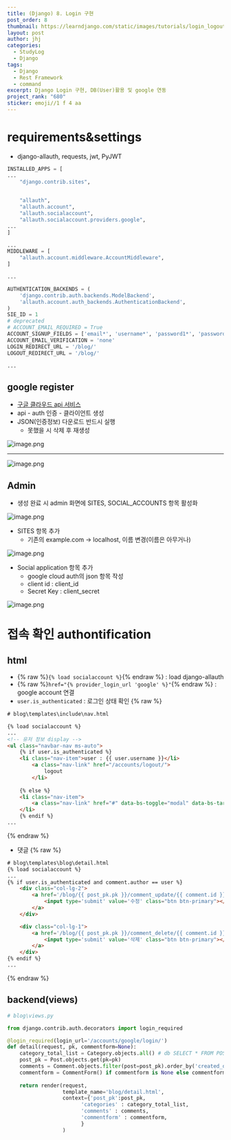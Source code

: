 ```yaml
---
title: (Django) 8. Login 구현
post_order: 8
thumbnail: https://learndjango.com/static/images/tutorials/login_logout/admin-login-testuser.png
layout: post
author: jhj
categories:
  - StudyLog
  - Django
tags:
  - Django
  - Rest Framework
  - command
excerpt: Django Login 구현, DB(User)활용 및 google 연동
project_rank: "680"
sticker: emoji//1 f 4 aa
---
```


# requirements&settings

- django-allauth, requests, jwt, PyJWT

```python
INSTALLED_APPS = [
...
    "django.contrib.sites",
    

    "allauth",
    "allauth.account",
    "allauth.socialaccount",
    "allauth.socialaccount.providers.google",
...
]

...
MIDDLEWARE = [
    "allauth.account.middleware.AccountMiddleware",
]

...

AUTHENTICATION_BACKENDS = (
    'django.contrib.auth.backends.ModelBackend',
    'allauth.account.auth_backends.AuthenticationBackend',
)
SIE_ID = 1
# deprecated
# ACCOUNT_EMAIL_REQUIRED = True
ACCOUNT_SIGNUP_FIELDS = ['email*', 'username*', 'password1*', 'passwords2*']
ACCOUNT_EMAIL_VERIFICATION = 'none'
LOGIN_REDIRECT_URL = '/blog/'
LOGOUT_REDIRECT_URL = '/blog/'

...
```

## google register

- [구글 클라우드 api 서비스](https://console.developers.google.com/)
- api - auth 인증 - 클라이언트 생성
- JSON(인증정보) 다운로드 반드시 실행
    - 못했을 시 삭제 후 재생성

![image.png](/assets/images/study_log/Django/2025-09-18-Login/image.png)

---

![image.png](/assets/images/study_log/Django/2025-09-18-Login/image%201.png)

## Admin

- 생성 완료 시 admin 화면에 SITES, SOCIAL_ACCOUNTS 항목 활성화

![image.png](/assets/images/study_log/Django/2025-09-18-Login/image%202.png)

- SITES 항목 추가
    - 기존의 example.com → localhost, 이름 변경(이름은 아무거나)

![image.png](/assets/images/study_log/Django/2025-09-18-Login/image%203.png)

- Social application 항목 추가
    - google cloud auth의 json 항목 작성
    - client id : client_id
    - Secret Key : client_secret

![image.png](/assets/images/study_log/Django/2025-09-18-Login/image%204.png)

# 접속 확인 authontification

## html

- {% raw %}`{% load socialaccount %}`{% endraw %} : load django-allauth
- {% raw %}`href="{% provider_login_url 'google' %}"`{% endraw %} : google account 연결
- `user.is_authenticated` : 로그인 상태 확인
{% raw %}
```html
# blog\templates\include\nav.html

{% load socialaccount %}
...
<!-- 유저 정보 display -->
<ul class="navbar-nav ms-auto">
	{% if user.is_authenticated %}
	<li class="nav-item">user : {{ user.username }}</li>
		<a class="nav-link" href="/accounts/logout/">
			logout
		</li>
		
	{% else %}
	<li class="nav-item">
		<a class="nav-link" href="#" data-bs-toggle="modal" data-bs-target="#exampleModal">Log in</a>
	</li>
	{% endif %}
...
```
{% endraw %}
- 댓글
{% raw %}
```html
# blog\templates\blog\detail.html
{% load socialaccount %}
...
{% if user.is_authenticated and comment.author == user %}
    <div class="col-lg-2">
        <a href='/blog/{{ post_pk.pk }}/comment_update/{{ comment.id }}' class="mb-4">
            <input type='submit' value='수정' class="btn btn-primary"></input>
        </a>
    </div>

    <div class="col-lg-1">
        <a href='/blog/{{ post_pk.pk }}/comment_delete/{{ comment.id }}' class="mb-4">
            <input type='submit' value='삭제' class="btn btn-primary"></input>
        </a>
    </div>
{% endif %}
...
```
{% endraw %}
## backend(views)

```python
# blog\views.py

from django.contrib.auth.decorators import login_required

@login_required(login_url='/accounts/google/login/')
def detail(request, pk, commentform=None):
    category_total_list = Category.objects.all() # db SELECT * FROM POST ... ASC
    post_pk = Post.objects.get(pk=pk)
    comments = Comment.objects.filter(post=post_pk).order_by('created_date')
    commentform = CommentForm() if commentform is None else commentform
    
    return render(request,
                  template_name='blog/detail.html',
                  context={'post_pk':post_pk,
                        'categories' : category_total_list,
                        'comments' : comments,
                        'commentform' : commentform,
                        }
                  )
```